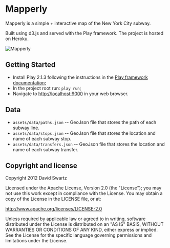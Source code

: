 # Mapperly

Mapperly is a simple + interactive map of the New York City subway. 

Built using d3.js and served with the Play framework. The project is hosted on Heroku.

![Mapperly](https://raw.github.com/daveswartz/mapperly/master/mapperly.png)

## Getting Started

* Install Play 2.1.3 following the instructions in the [Play framework documentation](http://www.playframework.com/documentation/2.1.3/Installing);
* In the project root run: `play run`;
* Navigate to [http://localhost:9000](http://localhost:9000) in your web browser.

## Data

* `assets/data/paths.json` -- GeoJson file that stores the path of each subway line.
* `assets/data/stops.json` -- GeoJson file that stores the location and name of each subway stop.
* `assets/data/transfers.json` -- GeoJson file that stores the location and name of each subway transfer.

## Copyright and license

Copyright 2012 David Swartz

Licensed under the Apache License, Version 2.0 (the "License");
you may not use this work except in compliance with the License.
You may obtain a copy of the License in the LICENSE file, or at:

   http://www.apache.org/licenses/LICENSE-2.0

Unless required by applicable law or agreed to in writing, software
distributed under the License is distributed on an "AS IS" BASIS,
WITHOUT WARRANTIES OR CONDITIONS OF ANY KIND, either express or implied.
See the License for the specific language governing permissions and
limitations under the License.